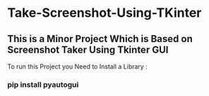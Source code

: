 # Take-Screenshot-Using-TKinter

<h2>This is a Minor Project Which is Based on Screenshot Taker Using Tkinter GUI </h3>

To run this Project you Need to Install a Library : 

<h3> pip install pyautogui </h3>
